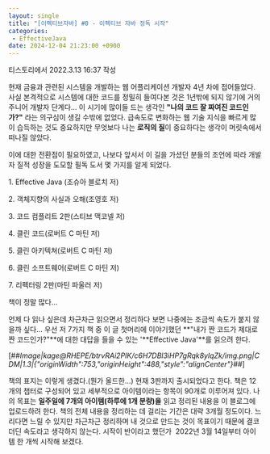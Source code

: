 ```yaml
---
layout: single
title: "[이펙티브자바] #0 - 이펙티브 자바 정독 시작"
categories: 
 - EffectiveJava
date: 2024-12-04 21:23:00 +0900
---
```

티스토리에서 2022.3.13 16:37 작성

현재 금융과 관련된 시스템을 개발하는 웹 어플리케이션 개발자 4년 차에 접어들었다.
사실 본격적으로 시스템에 대한 코드를 정밀히 들여다본 것은 1년밖에 되지 않기에 거의 주니어 개발자 단계다...
이 시기에 많이들 드는 생각인 **"나의 코드 잘 짜여진 코드인가?"** 라는 의구심이 생길 수밖에 없었다.
급속도로 변화하는 웹 기술 지식을 빠르게 많이 습득하는 것도 중요하지만 무엇보다 나는 **로직의 질**이 중요하다는 생각이 머릿속에서 떠나질 않았다. 

이에 대한 전환점이 필요하였고, 나보다 앞서서 이 길을 가셨던 분들의 조언에 따라 개발자 질적 성장을 도모할 필독 도서 몇 가지를 알게 되었다. 

1\. Effective Java (조슈아 블로치 저)

2\. 객체지향의 사실과 오해(조영호 저)

3\. 코드 컴플리트 2판(스티브 맥코넬 저)

4\. 클린 코드(로버트 C 마틴 저)

5\. 클린 아키텍쳐(로버트 C 마틴 저)

6\. 클린 소프트웨어(로버트 C 마틴 저)

7\. 리펙터링 2판(마틴 파울러 저)

책이 정말 많다...

언제 다 읽나 싶은데 차근차근 읽으면서 정리하다 보면 나중에는 조금씩 속도가 붙지 않을까 싶다...
우선 저 7가지 책 중 이 글 첫머리에 이야기했던 **"내가 짠 코드가 제대로 짠 코드인가?"**에 대한 대답을 들을 수 있는 '**Effective Java'**를 읽으려 한다.

[##_Image|kage@RHEPE/btrvRAi2PIK/c6H7DBl3iHP7gRqk8ylqZk/img.png|CDM|1.3|{"originWidth":753,"originHeight":488,"style":"alignCenter"}_##]

책의 표지는 이렇게 생겼다.(뭔가 올드한...)
현재 3판까지 출시되었다고 한다.
책은 12개의 챕터로 구성되어 있고
세부적으로 아이템이라는 항목이 90개로 이루어져 있다.
나의 목표는 **일주일에 7개의 아이템(하루에 1개 분량)을** 읽고 정리된 내용을 이 블로그에 업로드하려 한다.
책의 전체 내용을 정리하는 데 걸리는 기간은 대략 3개월 정도이다. 느리다면 느릴 수 있지만 차근차근 정리하며 내 것으로 만드는 것이 목표이기 때문에 결코 더딘 속도라고 생각하지 않는다.
시작이 반이라고 했던가 
2022년 3월 14일부터 아이템 한 개씩 시작해 보겠다. 
